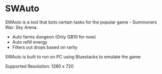 # SWAuto
SWAuto is a tool that bots certain tasks for the popular game - Summoners War: Sky Arena.
- Auto farms dungeon (Only GB10 for now)
- Auto refill energy
- Filters out drops based on rarity

SWAuto is built to run on PC using Bluestacks to emulate the game.

Supported Resolution: 1280 x 720
